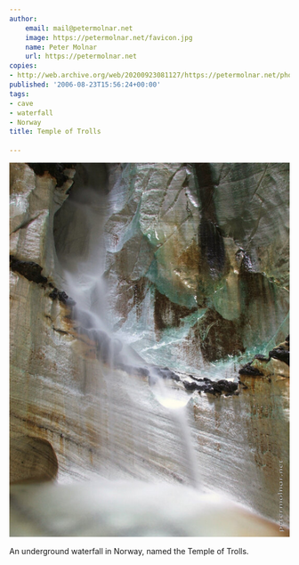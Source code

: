 ```yaml
---
author:
    email: mail@petermolnar.net
    image: https://petermolnar.net/favicon.jpg
    name: Peter Molnar
    url: https://petermolnar.net
copies:
- http://web.archive.org/web/20200923081127/https://petermolnar.net/photo/temple-of-trolls/
published: '2006-08-23T15:56:24+00:00'
tags:
- cave
- waterfall
- Norway
title: Temple of Trolls

---
```


![](./temple-of-trolls.jpg)

An underground waterfall in Norway, named the Temple of Trolls.